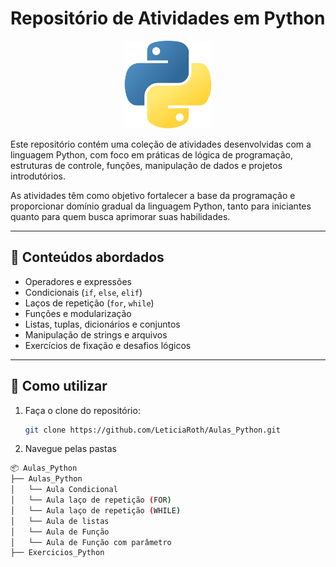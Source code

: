 # Repositório de Atividades em Python
<p align="center">
  <img src="Logo_Python\python.png" alt="Ícone do pyth" width="140">
</p>

Este repositório contém uma coleção de atividades desenvolvidas com a linguagem Python, com foco em práticas de lógica de programação, estruturas de controle, funções, manipulação de dados e projetos introdutórios.

As atividades têm como objetivo fortalecer a base da programação e proporcionar domínio gradual da linguagem Python, tanto para iniciantes quanto para quem busca aprimorar suas habilidades.

---

## 🧠 Conteúdos abordados

- Operadores e expressões
- Condicionais (`if`, `else`, `elif`)
- Laços de repetição (`for`, `while`)
- Funções e modularização
- Listas, tuplas, dicionários e conjuntos
- Manipulação de strings e arquivos
- Exercícios de fixação e desafios lógicos

---

## 🚀 Como utilizar

1. Faça o clone do repositório:
   ```bash
   git clone https://github.com/LeticiaRoth/Aulas_Python.git
   
2. Navegue pelas pastas
```bash
📦 Aulas_Python
├── Aulas_Python
│   └── Aula Condicional
│   └── Aula laço de repetição (FOR)
│   └── Aula laço de repetição (WHILE)
│   └── Aula de listas
│   └── Aula de Função
│   └── Aula de Função com parâmetro
├── Exercicios_Python

